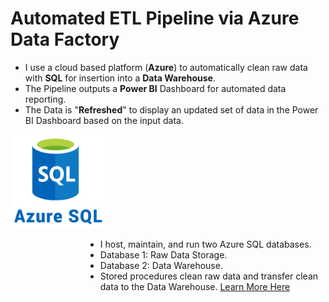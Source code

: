 # Automated ETL Pipeline via Azure Data Factory
- I use a cloud based platform (**Azure**) to automatically clean raw data with **SQL** for insertion into a **Data Warehouse**. 
- The Pipeline outputs a **Power BI** Dashboard for automated data reporting.
- The Data is "**Refreshed**" to display an updated set of data in the Power BI Dashboard based on the input data.



<!--START_SECTION:bootstrap-styling-->
<div>
  <img src="https://github.com/willmino/Azure_Data_Factory_ETL_Pipeline/blob/main/Files/Images/SQL.png" alt="Image" width="150" height="150">
    <ul style="list-style-type: disc; margin-left: 120px;">
    <li>I host, maintain, and run two Azure SQL databases.</li>
    <li>Database 1: Raw Data Storage.</li>
    <li>Database 2: Data Warehouse.</li>
    <li> Stored procedures clean raw data and transfer clean data to the Data Warehouse. <a href="https://github.com/willmino/Azure_Data_Factory_ETL_Pipeline/tree/main/Files/SQL">Learn More Here</a></li>
  </ul>
</div>

